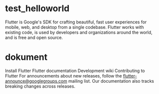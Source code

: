# test_helloworld
Flutter is Google's SDK for crafting beautiful, fast user experiences for mobile, web, and desktop from a single codebase. Flutter works with existing code, is used by developers and organizations around the world, and is free and open source.
# dokument 
Install Flutter
Flutter documentation
Development wiki
Contributing to Flutter
For announcements about new releases, follow the flutter-announce@googlegroups.com mailing list. Our documentation also tracks breaking changes across releases.
